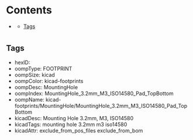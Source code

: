 



Contents
========

* [](#)
	* [Tags](#tags)

# 

## Tags

- hexID: 
- oompType: FOOTPRINT
- oompSize: kicad
- oompColor: kicad-footprints
- oompDesc: MountingHole
- oompIndex: MountingHole_3.2mm_M3_ISO14580_Pad_TopBottom
- oompName: kicad-footprints/MountingHole/MountingHole_3.2mm_M3_ISO14580_Pad_TopBottom
- kicadDesc: Mounting Hole 3.2mm, M3, ISO14580
- kicadTags: mounting hole 3.2mm m3 iso14580
- kicadAttr: exclude_from_pos_files exclude_from_bom
